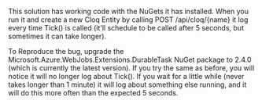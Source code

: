 This solution has working code with the NuGets it has installed. When you run it and create a new Cloq Entity by calling POST /api/cloq/{name} it log every time Tick() is called (it'll schedule to be called after 5 seconds, but sometimes it can take longer). 

To Reproduce the bug, upgrade the Microsoft.Azure.WebJobs.Extensions.DurableTask NuGet package to 2.4.0 (which is currently the latest version). 
If you try the same as before, you will notice it will no longer log about Tick(). If you wait for a little while (never takes longer than 1 minute) it will log about something else running, and it will do this more often than the expected 5 seconds. 